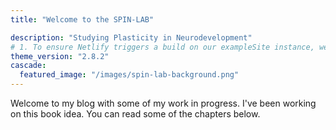 ```yaml
---
title: "Welcome to the SPIN-LAB"

description: "Studying Plasticity in Neurodevelopment"
# 1. To ensure Netlify triggers a build on our exampleSite instance, we need to change a file in the exampleSite directory.
theme_version: "2.8.2"
cascade:
  featured_image: "/images/spin-lab-background.png"
---
```


Welcome to my blog with some of my work in progress. I've been working on this book idea. You can read some of the chapters below.
